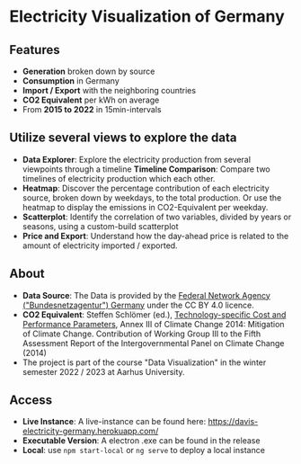 # Electricity Visualization of Germany

## Features
- __Generation__ broken down by source
- __Consumption__ in Germany
- __Import / Export__ with the neighboring countries
- __CO2 Equivalent__ per kWh on average
- From __2015 to 2022__ in 15min-intervals

## Utilize several views to explore the data
- __Data Explorer__: Explore the electricity production from several viewpoints through a timeline
__Timeline Comparison__: Compare two timelines of electricity production which each other.
- __Heatmap__: Discover the percentage contribution of each electricity source, broken down by weekdays, to the total production. Or use the heatmap to display the emissions in CO2-Equivalent per weekday.
- __Scatterplot__: Identify the correlation of two variables, divided by years or seasons, using a custom-build scatterplot
- __Price and Export__: Understand how the day-ahead price is related to the amount of electricity imported / exported.

## About
- __Data Source__: The Data is provided by the [Federal Network Agency ("Bundesnetzagentur") Germany](https://www.smard.de/) under the CC BY 4.0 licence.
- __CO2 Equivalent__: Steffen Schlömer (ed.), [Technology-specific Cost and Performance Parameters](https://www.ipcc.ch/site/assets/uploads/2018/02/ipcc_wg3_ar5_annex-iii.pdf), Annex III of 
  Climate Change 2014: Mitigation of Climate Change. Contribution of Working Group III to the Fifth Assessment Report of the Intergovernmental Panel on Climate Change (2014)
- The project is part of the course "Data Visualization" in the winter semester 2022 / 2023 at Aarhus University.

## Access
- __Live Instance__: A live-instance can be found here: https://davis-electricity-germany.herokuapp.com/ 
- __Executable Version__: A electron .exe can be found in the release
- __Local__: use `npm start-local` or `ng serve` to deploy a local instance



